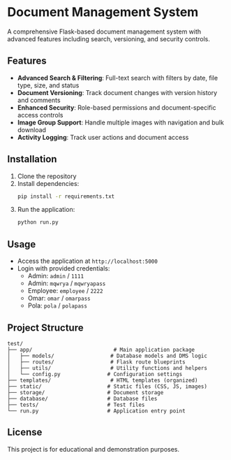 # Document Management System

A comprehensive Flask-based document management system with advanced features including search, versioning, and security controls.

## Features

- **Advanced Search & Filtering**: Full-text search with filters by date, file type, size, and status
- **Document Versioning**: Track document changes with version history and comments
- **Enhanced Security**: Role-based permissions and document-specific access controls
- **Image Group Support**: Handle multiple images with navigation and bulk download
- **Activity Logging**: Track user actions and document access

## Installation

1. Clone the repository
2. Install dependencies:
   ```bash
   pip install -r requirements.txt
   ```
3. Run the application:
   ```bash
   python run.py
   ```

## Usage

- Access the application at `http://localhost:5000`
- Login with provided credentials:
  - Admin: `admin` / `1111`
  - Admin: `mqwrya` / `mqwryapass`
  - Employee: `employee` / `2222`
  - Omar: `omar` / `omarpass`
  - Pola: `pola` / `polapass`

## Project Structure

```
test/
├── app/                          # Main application package
│   ├── models/                  # Database models and DMS logic
│   ├── routes/                  # Flask route blueprints
│   ├── utils/                   # Utility functions and helpers
│   └── config.py               # Configuration settings
├── templates/                   # HTML templates (organized)
├── static/                     # Static files (CSS, JS, images)
├── storage/                    # Document storage
├── database/                   # Database files
├── tests/                      # Test files
└── run.py                      # Application entry point
```

## License

This project is for educational and demonstration purposes. 